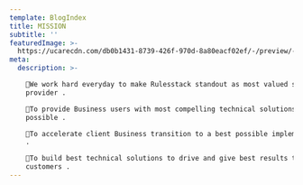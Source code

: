 ```yaml
---
template: BlogIndex
title: MISSION
subtitle: ''
featuredImage: >-
  https://ucarecdn.com/db0b1431-8739-426f-970d-8a80eacf02ef/-/preview/-/rotate/270/
meta:
  description: >-

    We work hard everyday to make Rulesstack standout as most valued service
    provider . 

    To provide Business users with most compelling technical solutions ever
    possible . 

    To accelerate client Business transition to a best possible implementation
    . 

    To build best technical solutions to drive and give best results to
    customers .
---
```


